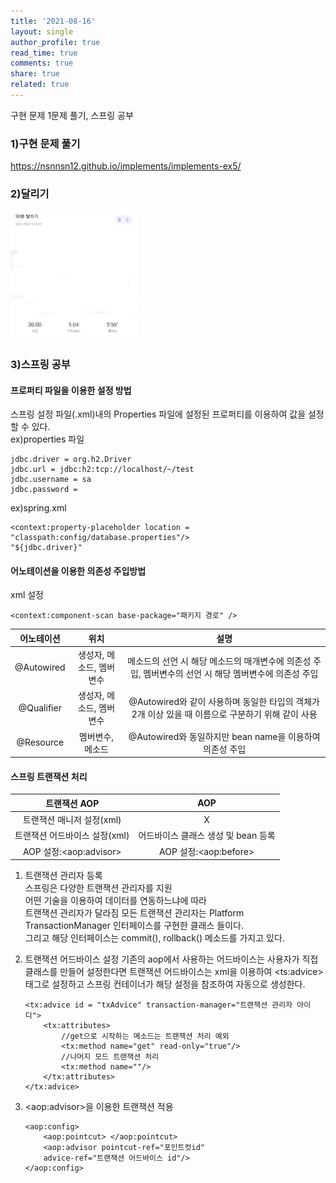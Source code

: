 ```yaml
---
title: '2021-08-16'
layout: single
author_profile: true
read_time: true
comments: true
share: true
related: true
---
```

구현 문제 1문제 풀기, 스프링 공부


### 1)구현 문제 풀기
<a href="https://nsnnsn12.github.io/implements/implements-ex5/" target="_blank">https://nsnnsn12.github.io/implements/implements-ex5/</a>

### 2)달리기
<img src="/assets/images/run/20210813.jpg" width="40%" height="30%">

### 3)스프링 공부

#### 프로퍼티 파일을 이용한 설정 방법
스프링 설정 파일(.xml)내의 Properties 파일에 설정된 프로퍼티를 이용하여 값을 설정할 수 있다.  
ex)properties 파일
```
jdbc.driver = org.h2.Driver
jdbc.url = jdbc:h2:tcp://localhost/~/test
jdbc.username = sa
jdbc.password =
```

ex)spring.xml
```
<context:property-placeholder location = "classpath:config/database.properties"/>
"${jdbc.driver}"
```

#### 어노테이션을 이용한 의존성 주입방법
xml 설정
```
<context:component-scan base-package="패키지 경로" />
```

|어노테이션|위치|설명|
|:---:|:---:|:---:|
|@Autowired|생성자, 메소드, 멤버변수|메소드의 선언 시 해당 메소드의 매개변수에 의존성 주입, 멤버변수의 선언 시 해당 멤버변수에 의존성 주입
|@Qualifier|생성자, 메소드, 멤버변수|@Autowired와 같이 사용하며 동일한 타입의 객체가 2개 이상 있을 때 이름으로 구분하기 위해 같이 사용
|@Resource|멤버변수, 메소드|@Autowired와 동일하지만 bean name을 이용하여 의존성 주입

#### 스프링 트랜잭션 처리

|트랜잭션 AOP|AOP|
|:---:|:---:|
|트랜잭션 매니저 설정(xml)|X|
|트랜잭션 어드바이스 설정(xml)|어드바이스 클래스 생성 및 bean 등록|
AOP 설정:\<aop:advisor>|AOP 설정:\<aop:before>|

1. 트랜잭션 관리자 등록  
    스프링은 다양한 트랜잭션 관리자를 지원  
    어떤 기술을 이용하여 데이터를 연동하느냐에 따라   
    트랜잭션 관리자가 달라짐
    모든 트랜잭션 관리자는 Platform TransactionManager 인터페이스를 구현한 클래스 들이다.  
    그리고 해당 인터페이스는 commit(), rollback() 메소드를 가지고 있다.

2. 트랜잭션 어드바이스 설정
    기존의 aop에서 사용하는 어드바이스는 사용자가 직접 클래스를 만들어 설정한다면 트랜잭션 어드바이스는 xml을 이용하여 \<ts:advice>태그로 설정하고 스프링 컨테이너가 해당 설정을 참조하여 자동으로 생성한다.
    ```
    <tx:advice id = "txAdvice" transaction-manager="트랜잭션 관리자 아이디">
        <tx:attributes>
            //get으로 시작하는 메소드는 트랜잭션 처리 예외
            <tx:method name="get" read-only="true"/>
            //나머지 모드 트랜잭션 처리
            <tx:method name=""/>
        </tx:attributes>
    </tx:advice>
    ```

3. \<aop:advisor>을 이용한 트랜잭션 적용
    ```
    <aop:config>
        <aop:pointcut> </aop:pointcut>
        <aop:advisor pointcut-ref="포인트컷id" 
        advice-ref="트랜잭션 어드바이스 id"/>
    </aop:config>
    ```